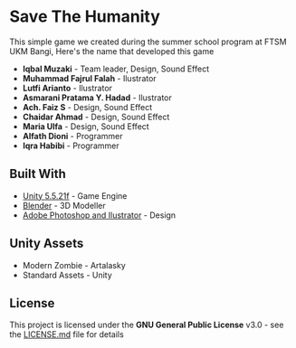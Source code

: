 # Save The Humanity
This simple game we created during the summer school program at FTSM UKM Bangi, Here's the name that developed this game

* **Iqbal Muzaki** - Team leader, Design, Sound Effect
* **Muhammad Fajrul Falah** - Ilustrator
* **Lutfi Arianto** - Ilustrator
* **Asmarani Pratama Y. Hadad** - Ilustrator
* **Ach. Faiz S** - Design, Sound Effect
* **Chaidar Ahmad** - Design, Sound Effect
* **Maria Ulfa** - Design, Sound Effect
* **Alfath Dioni** - Programmer
* **Iqra Habibi** - Programmer

## Built With
* [Unity 5.5.21f](https://unity3d.com/) - Game Engine
* [Blender](https://www.blender.org/) - 3D Modeller
* [Adobe Photoshop and Ilustrator](http://www.adobe.com) - Design

## Unity Assets
* Modern Zombie - Artalasky
* Standard Assets - Unity 

## License
This project is licensed under the **GNU General Public License** v3.0 - see the [LICENSE.md](LICENSE.md) file for details
